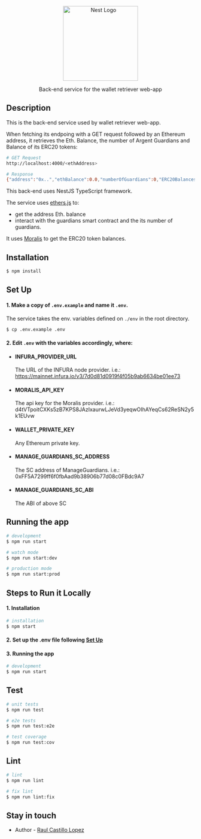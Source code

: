<p align="center">
  <a href="http://nestjs.com/" target="blank"><img src="https://logovectordl.com/wp-content/uploads/2020/11/argent-xyz-logo-vector.png" width="200" alt="Nest Logo" /></a>
</p>

[circleci-image]: https://img.shields.io/circleci/build/github/nestjs/nest/master?token=abc123def456
[circleci-url]: https://circleci.com/gh/nestjs/nest

  <p align="center">Back-end service for the wallet retriever web-app</p>

## Description

This is the back-end service used by wallet retriever web-app.

When fetching its endpoing with a GET request followed by an Ethereum address, it retrieves the Eth. Balance, the number of Argent Guardians and Balance of its ERC20 tokens:
```bash
# GET Request
http://localhost:4000/<ethAddress>

# Response
{"address":"0x..","ethBalance":0.0,"numberOfGuardians":0,"ERC20Balances":[]}
```
This back-end uses NestJS TypeScript framework.

The service uses [ethers.js](https://docs.ethers.io/v5/) to:
- get the address Eth. balance
- interact with the guardians smart contract and the its number of guardians.

It uses [Moralis](https://docs.moralis.io/?utm_source=blog&utm_medium=post&utm_campaign=How%2520to%2520Get%2520NFT%2520and%2520ERC-20%2520Token%2520Balances%2520in%25203%2520Steps) to get the ERC20 token balances.

## Installation
```bash
$ npm install
```

## Set Up
#### 1. Make a copy of `.env.example` and name it `.env`.
   The service takes the env. variables defined on `./env` in the root directory.
```bash
$ cp .env.example .env
```
#### 2. Edit `.env` with the variables accordingly, where:
- #### INFURA_PROVIDER_URL
  The URL of the INFURA node provider. i.e.: https://mainnet.infura.io/v3/7d0d81d0919f4f05b9ab6634be01ee73
- #### MORALIS_API_KEY
  The api key for the Moralis provider. i.e.: d4tVTpoitCXKs5zB7KPS8JAzIxaurwLJeVd3yeqwOIhAYeqCs62ReSN2y5k1EUvw
- #### WALLET_PRIVATE_KEY
  Any Ethereum private key.
- #### MANAGE_GUARDIANS_SC_ADDRESS
  The SC address of ManageGuardians. i.e.: 0xFF5A7299ff6f0fbAad9b38906b77d08c0FBdc9A7
- #### MANAGE_GUARDIANS_SC_ABI
  The ABI of above SC

## Running the app

```bash
# development
$ npm run start

# watch mode
$ npm run start:dev

# production mode
$ npm run start:prod
```

## Steps to Run it Locally

#### 1. Installation
```bash
# installation
$ npm start
```
#### 2. Set up the .env file following [Set Up](#set-up)
#### 3. Running the app
```bash
# development
$ npm run start
```

## Test

```bash
# unit tests
$ npm run test

# e2e tests
$ npm run test:e2e

# test coverage
$ npm run test:cov
```
## Lint
```bash
# lint
$ npm run lint

# fix lint
$ npm run lint:fix
```

## Stay in touch

- Author - [Raul Castillo Lopez](https://www.linkedin.com/in/raulcastillolopez/)
